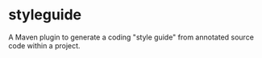 # styleguide
A Maven plugin to generate a coding "style guide" from annotated source code within a project.
